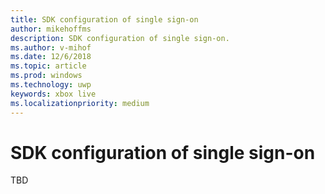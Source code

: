 ```yaml
---
title: SDK configuration of single sign-on
author: mikehoffms
description: SDK configuration of single sign-on.
ms.author: v-mihof
ms.date: 12/6/2018
ms.topic: article
ms.prod: windows
ms.technology: uwp
keywords: xbox live
ms.localizationpriority: medium
---
```


# SDK configuration of single sign-on

TBD
